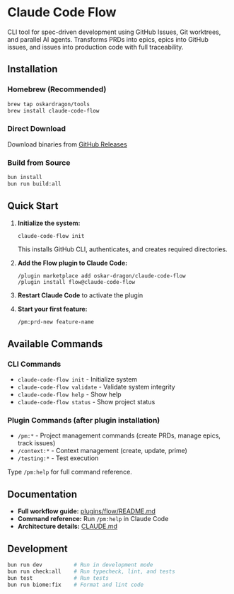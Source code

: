 # Claude Code Flow

CLI tool for spec-driven development using GitHub Issues, Git worktrees, and parallel AI agents. Transforms PRDs into epics, epics into GitHub issues, and issues into production code with full traceability.

## Installation

### Homebrew (Recommended)

```bash
brew tap oskardragon/tools
brew install claude-code-flow
```

### Direct Download

Download binaries from [GitHub Releases](https://github.com/oskar-dragon/claude-code-flow/releases)

### Build from Source

```bash
bun install
bun run build:all
```

## Quick Start

1. **Initialize the system:**
   ```bash
   claude-code-flow init
   ```
   This installs GitHub CLI, authenticates, and creates required directories.

2. **Add the Flow plugin to Claude Code:**
   ```
   /plugin marketplace add oskar-dragon/claude-code-flow
   /plugin install flow@claude-code-flow
   ```

3. **Restart Claude Code** to activate the plugin

4. **Start your first feature:**
   ```
   /pm:prd-new feature-name
   ```

## Available Commands

### CLI Commands
- `claude-code-flow init` - Initialize system
- `claude-code-flow validate` - Validate system integrity
- `claude-code-flow help` - Show help
- `claude-code-flow status` - Show project status

### Plugin Commands (after plugin installation)
- `/pm:*` - Project management commands (create PRDs, manage epics, track issues)
- `/context:*` - Context management (create, update, prime)
- `/testing:*` - Test execution

Type `/pm:help` for full command reference.

## Documentation

- **Full workflow guide:** [plugins/flow/README.md](plugins/flow/README.md)
- **Command reference:** Run `/pm:help` in Claude Code
- **Architecture details:** [CLAUDE.md](CLAUDE.md)

## Development

```bash
bun run dev          # Run in development mode
bun run check:all    # Run typecheck, lint, and tests
bun test             # Run tests
bun run biome:fix    # Format and lint code
```

